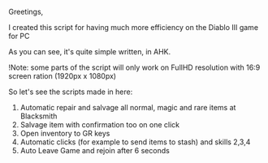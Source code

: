 Greetings,

I created this script for having much more efficiency on the Diablo III game for PC

As you can see, it's quite simple written, in AHK.

!Note: some parts of the script will only work on FullHD resolution with 16:9 screen ration (1920px x 1080px)

So let's see the scripts made in here:

1. Automatic repair and salvage all normal, magic and rare items at Blacksmith
2. Salvage item with confirmation too on one click
3. Open inventory to GR keys
4. Automatic clicks (for example to send items to stash) and skills 2,3,4
5. Auto Leave Game and rejoin after 6 seconds